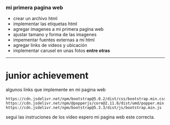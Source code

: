 ### mi primera pagina web

- crear un archivo html
- implementar las etiquetas html
- agregar imagenes a mi primera pagina web
- ajustar tamano y forma de las imagenes 
- impementar fuentes externas a mi html
- agregar links de videos y ubicación 
- implementar carusel en unas fotos
**entre otras**

------------



# junior achievement 

<p>
algunos links que implemente en mi pagina web
</p>

```
https://cdn.jsdelivr.net/npm/bootstrap@5.0.2/dist/css/bootstrap.min.css
https://cdn.jsdelivr.net/npm/@popperjs/core@2.11.8/dist/umd/popper.min.js
https://cdn.jsdelivr.net/npm/bootstrap@5.3.3/dist/js/bootstrap.min.js
```
<p>
segui las instruciones de los video espero mi pagina web este correcta.
</p>
